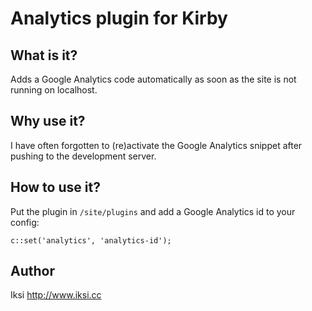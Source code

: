 # Analytics plugin for Kirby

## What is it?

Adds a Google Analytics code automatically as soon as the site is not running on localhost.

## Why use it?

I have often forgotten to (re)activate the Google Analytics snippet after pushing to the development server.

## How to use it?

Put the plugin in `/site/plugins` and add a Google Analytics id to your config:

```
c::set('analytics', 'analytics-id');
```

## Author
Iksi
<http://www.iksi.cc>